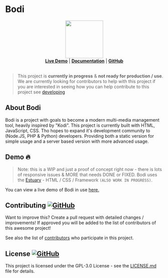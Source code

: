 # Bodi


<p align="center">

  <img width="120" src="https://user-images.githubusercontent.com/86180097/182456561-ee7e1084-38a1-4aba-a70f-511cdae549c3.png" />
  <br/>
<b><a href="https://demo.dashy.to">Live Demo</a></b> |  <b><a href="https://dashy.to/docs">Documentation</a></b> | <b><a href="https://github.com/MarketingPipeline/Simply-Static/">GitHub</a></b>
  <br/><br/>
</p>






> This project is <b>currently in progress</b> & <b>not ready for production / use</b>. We are currently looking for contributors to help with this project if you are interested in seeing how you can help contribute to this project see [developing](.github/DEVELOPING.md)
  
## About Bodi

Bodi is a project with goals to become a modern multi-media management tool, heavily inspired by "Kodi". This project is currently built with HTML, JavaScript, CSS. Tho hopes to expand it's development community to (Node.JS, PHP & Python) developers. Providing both a static version for simple usage and a server based version with more advanced usage. 

<!--
Bodi is a multi-media management tool, heavily inspired by "Kodi". Built in HTML, JavaScript, CSS -->


## Demo :fire:

> Note: this is a WIP and just a proof of concept right now - there is lots of responsive issues & MORE that needs DONE or FIXED. 
Bodi uses the [Estuary](https://github.com/MarketingPipeline/Estuary) - HTML / CSS / Framework <code>(ALSO WORK IN PROGRESS)</code>. 

You can view a live demo of Bodi in use [here.](https://marketingpipeline.github.io/Markdown-Tag)



## Contributing <a href="https://github.com/MarketingPipeline/Awesome-Repo-Template/graphs/contributors"> ![GitHub](https://img.shields.io/github/contributors/MarketingPipeline/Awesome-Repo-Template) </a>

Want to improve this? Create a pull request with detailed changes / improvements! If approved you will be added to the list of contributors of this awesome project!

<!---
Looking for a task to work on? Check the tasks that need improved in the [to-do](https://github.com/MarketingPipeline/Markdown-Tag/blob/main/to-do.md) list.
--->

See also the list of
[contributors](https://github.com/MarketingPipeline/Markdown-Tag/graphs/contributors) who
participate in this project.




## License  <a href="LICENSE"> ![GitHub](https://img.shields.io/badge/License-GPL--3-0aa8d2?logo=opensourceinitiative&logoColor=fff) </a>


This project is licensed under the GPL-3.0 License - see the
[LICENSE.md](https://github.com/MarketingPipeline/Markdown-Tag/blob/main/LICENSE) file for
details.




